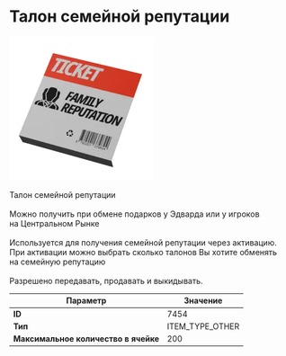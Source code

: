 # Талон семейной репутации

![Item Image](../img/7454.webp?raw=true)

Талон семейной репутации<br><br>Можно получить при обмене подарков у Эдварда или у игроков<br>на Центральном Рынке<br><br>Используется для получения семейной репутации через активацию.<br>При активации можно выбрать сколько талонов Вы хотите обменять<br>на семейную репутацию<br><br>Разрешено передавать, продавать и выкидывать.


| Параметр | Значение |
|----------|----------|
| **ID** | 7454 |
| **Тип** | ITEM_TYPE_OTHER |
| **Максимальное количество в ячейке** | 200 |

